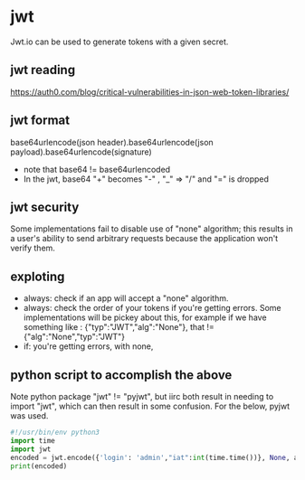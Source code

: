 # jwt 
Jwt.io can be used to generate tokens with a given secret. 

## jwt reading
https://auth0.com/blog/critical-vulnerabilities-in-json-web-token-libraries/

## jwt format
base64urlencode(json header).base64urlencode(json payload).base64urlencode(signature)
- note that  base64 != base64urlencoded
- In the  jwt, base64 "+" becomes "-" , "_" => "/" and "=" is dropped

## jwt security
Some implementations fail to disable use of "none" algorithm; this results 
in a user's ability to send arbitrary requests because the application won't
verify them.

## exploting
- always: check if an app will accept a "none" algorithm.
- always: check the order of your tokens if you're getting errors. Some
implementations will be pickey about this, for example if we have something
like : {"typ":"JWT","alg":"None"}, that != {"alg":"None","typ":"JWT"}
- if: you're getting errors, with none,

## python script to accomplish the above
Note python package "jwt" != "pyjwt", but iirc both result in needing to import
"jwt", which can then result in some confusion. For the below, pyjwt was used.

```python
#!/usr/bin/env python3
import time
import jwt
encoded = jwt.encode({'login': 'admin',"iat":int(time.time())}, None, algorithm=None)
print(encoded)
```
